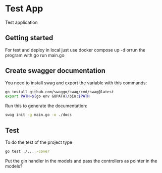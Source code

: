 # Test App

Test application

## Getting started

For test and deploy in local just use docker compose up -d orrun the program with go run main.go

## Create swagger documentation
You need to install swag and export the variable with this commands:
```sh
go install github.com/swaggo/swag/cmd/swag@latest
export PATH=$(go env GOPATH)/bin:$PATH
``` 

Run this to generate the documentation:
```sh
swag init -g main.go -o ./docs
```

## Test

To do the test of the project type
```sh
go test ./... -cover
```


Put the gin handler in the models and pass the controllers as pointer in the models?